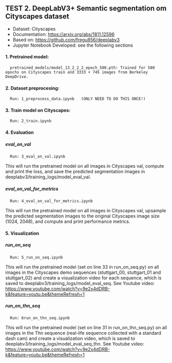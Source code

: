 ## TEST 2. DeepLabV3+ Semantic segmentation om Cityscapes dataset
- Dataset: Cityscapes
- Documentation: https://arxiv.org/abs/1811.12596
- Based on: https://github.com/fregu856/deeplabv3
- Jupyter Notebook Developed: see the following sections

#### 1. Pretrained model:
      pretrained_models/model_13_2_2_2_epoch_580.pth: Trained for 580 epochs on Cityscapes train and 3333 + 745 images from Berkeley DeepDrive.
#### 2. Dataset preprocesing:
      Run: 1_preprocess_data.ipynb   (ONLY NEED TO DO THIS ONCE!)
#### 3. Train model on Cityscapes:
      Run: 2_train.ipynb
#### 4. Evaluation
##### eval_on_val
      Run: 3_eval_on_val.ipynb
This will run the pretrained model on all images in Cityscapes val, compute and print the loss, and save the predicted segmentation images in deeplabv3/training_logs/model_eval_val.
##### eval_on_val_for_metrics
      Run: 4_eval_on_val_for_metrics.ipynb
This will run the pretrained model on all images in Cityscapes val, upsample the predicted segmentation images to the original Cityscapes image size (1024, 2048), and compute and print performance metrics.
#### 5. Visualization
##### run_on_seq
      Run: 5_run_on_seq.ipynb
This will run the pretrained model (set on line 33 in run_on_seq.py) on all images in the Cityscapes demo sequences (stuttgart_00, stuttgart_01 and stuttgart_02) and create a visualization video for each sequence, which is saved to deeplabv3/training_logs/model_eval_seq. See Youtube video: https://www.youtube.com/watch?v=9e2x4dDRB-k&feature=youtu.be&themeRefresh=1
##### run_on_thn_seq
      Run: 6run_on_thn_seq.ipynb
This will run the pretrained model (set on line 31 in run_on_thn_seq.py) on all images in the Thn sequence (real-life sequence collected with a standard dash cam) and create a visualization video, which is saved to deeplabv3/training_logs/model_eval_seq_thn. See Youtube video:  https://www.youtube.com/watch?v=9e2x4dDRB-k&feature=youtu.be&themeRefresh=1
